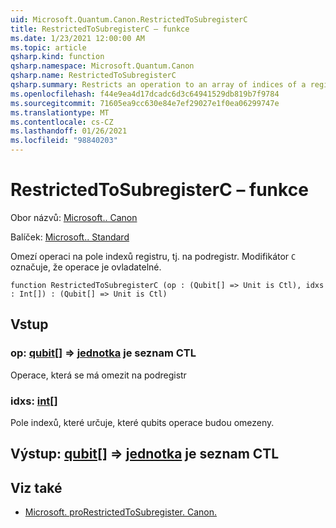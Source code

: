 ```yaml
---
uid: Microsoft.Quantum.Canon.RestrictedToSubregisterC
title: RestrictedToSubregisterC – funkce
ms.date: 1/23/2021 12:00:00 AM
ms.topic: article
qsharp.kind: function
qsharp.namespace: Microsoft.Quantum.Canon
qsharp.name: RestrictedToSubregisterC
qsharp.summary: Restricts an operation to an array of indices of a register, i.e., a subregister. The modifier `C` indicates that the operation is controllable.
ms.openlocfilehash: f44e9ea4d17dcadc6d3c64941529db819b7f9784
ms.sourcegitcommit: 71605ea9cc630e84e7ef29027e1f0ea06299747e
ms.translationtype: MT
ms.contentlocale: cs-CZ
ms.lasthandoff: 01/26/2021
ms.locfileid: "98840203"
---
```

# <a name="restrictedtosubregisterc-function"></a>RestrictedToSubregisterC – funkce

Obor názvů: [Microsoft.. Canon](xref:Microsoft.Quantum.Canon)

Balíček: [Microsoft.. Standard](https://nuget.org/packages/Microsoft.Quantum.Standard)


Omezí operaci na pole indexů registru, tj. na podregistr.
Modifikátor `C` označuje, že operace je ovladatelné.

```qsharp
function RestrictedToSubregisterC (op : (Qubit[] => Unit is Ctl), idxs : Int[]) : (Qubit[] => Unit is Ctl)
```


## <a name="input"></a>Vstup

### <a name="op--qubit--unit--is-ctl"></a>op: [qubit](xref:microsoft.quantum.lang-ref.qubit)[] => [jednotka](xref:microsoft.quantum.lang-ref.unit)  je seznam CTL

Operace, která se má omezit na podregistr


### <a name="idxs--int"></a>idxs: [int](xref:microsoft.quantum.lang-ref.int)[]

Pole indexů, které určuje, které qubits operace budou omezeny.



## <a name="output--qubit--unit--is-ctl"></a>Výstup: [qubit](xref:microsoft.quantum.lang-ref.qubit)[] => [jednotka](xref:microsoft.quantum.lang-ref.unit)  je seznam CTL



## <a name="see-also"></a>Viz také

- [Microsoft. proRestrictedToSubregister. Canon.](xref:Microsoft.Quantum.Canon.RestrictedToSubregister)